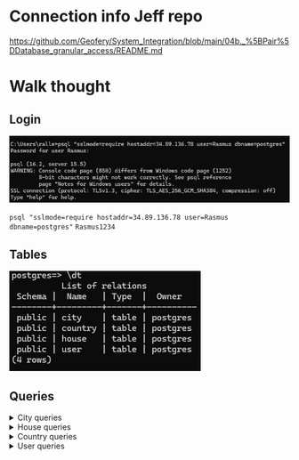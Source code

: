 # Connection info Jeff repo
https://github.com/Geofery/System_Integration/blob/main/04b._%5BPair%5DDatabase_granular_access/README.md

# Walk thought
## Login
![alt text](image-3.png)

``psql "sslmode=require hostaddr=34.89.136.78 user=Rasmus dbname=postgres"``
``Rasmus1234``

## Tables
![alt text](image-4.png)

## Queries

<details>
  <summary>City queries</summary>
  
### SELECT </br>
![alt text](image-6.png)

### INSERT
![alt text](image-10.png)

### UPDATE
![alt text](image-11.png)

### DELETE
![alt text](image-12.png)
</details>

<details>
  <summary>House queries</summary>

### SELECT
![alt text](image-8.png)
### INSERT
![alt text](image-13.png)
### UPDATE
![alt text](image-14.png)
### DELETE
![alt text](image-15.png)
</details>

<details>
  <summary>Country queries</summary>
  
### SELECT
![alt text](image-7.png)
### INSERT
![alt text](image-5.png)
### UPDATE
![alt text](image-18.png)
### DELETE
![alt text](image-17.png)
</details>

<details>
  <summary>User queries</summary>
  
### SELECT
![alt text](image-19.png)
### INSERT
![alt text](image-21.png)
### UPDATE
![alt text](image-22.png)
### DELETE
![alt text](image-20.png)
</details>